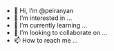 - 👋 Hi, I’m @peiranyan
- 👀 I’m interested in ...
- 🌱 I’m currently learning ...
- 💞️ I’m looking to collaborate on ...
- 📫 How to reach me ...

<!---
peiranyan/peiranyan is a ✨ special ✨ repository because its `README.md` (this file) appears on your GitHub profile.
You can click the Preview link to take a look at your changes.
--->
